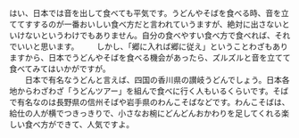 はい、日本では音を出して食べても平気です。うどんやそばを食べる時、音を立ててすするのが一番おいしい食べ方だと言われていうますが、絶対に出さないといけないというわけでもありません。自分の食べやすい食べ方で食べれば、それでいいと思います。
　　しかし、「郷に入れば郷に従え」ということわざもありますから、日本でうどんやそばを食べる機会があったら、ズルズルと音を立てて食べてみてはいかがですが。  
　　日本で有名なうどんと言えば、四国の香川県の讃岐うどんでしょう。日本各地からわざわざ「うどんツアー」を組んで食べに行く人もいるくらいです。そばで有名なのは長野県の信州そばや岩手県のわんこそばなどです。わんこそばは、給仕の人が横でつきっきりで、小さなお椀にどんどんおかわりを足してくれる楽しい食べ方ができて、人気ですよ。

